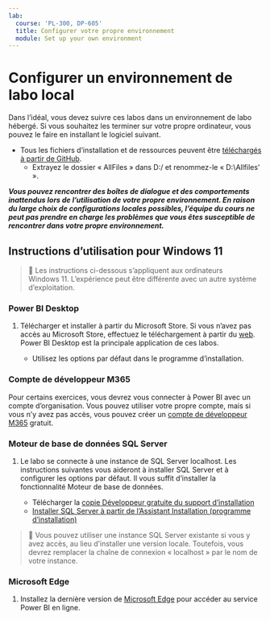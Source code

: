 ```yaml
---
lab:
  course: 'PL-300, DP-605'
  title: Configurer votre propre environnement
  module: Set up your own environment
---
```


# Configurer un environnement de labo local

Dans l’idéal, vous devez suivre ces labos dans un environnement de labo hébergé. Si vous souhaitez les terminer sur votre propre ordinateur, vous pouvez le faire en installant le logiciel suivant.

- Tous les fichiers d’installation et de ressources peuvent être [téléchargés à partir de GitHub](https://github.com/MicrosoftLearning/PL-300-Microsoft-Power-BI-Data-Analyst/raw/Main/AllfilesDownload.zip).
  - Extrayez le dossier « AllFiles » dans D:/ et renommez-le « D:\Allfiles\' ».

***Vous pouvez rencontrer des boîtes de dialogue et des comportements inattendus lors de l’utilisation de votre propre environnement. En raison du large choix de configurations locales possibles, l’équipe du cours ne peut pas prendre en charge les problèmes que vous êtes susceptible de rencontrer dans votre propre environnement.***

## Instructions d’utilisation pour Windows 11

> &#128221; Les instructions ci-dessous s’appliquent aux ordinateurs Windows 11. L’expérience peut être différente avec un autre système d’exploitation.

### Power BI Desktop

1. Télécharger et installer à partir du Microsoft Store. Si vous n’avez pas accès au Microsoft Store, effectuez le téléchargement à partir du [web](https://www.microsoft.com/download/details.aspx?id=58494). Power BI Desktop est la principale application de ces labos.

    - Utilisez les options par défaut dans le programme d’installation.

### Compte de développeur M365

Pour certains exercices, vous devrez vous connecter à Power BI avec un compte d’organisation. Vous pouvez utiliser votre propre compte, mais si vous n’y avez pas accès, vous pouvez créer un [compte de développeur M365](https://developer.microsoft.com/en-us/microsoft-365/dev-program) gratuit.

### Moteur de base de données SQL Server

1. Le labo se connecte à une instance de SQL Server localhost. Les instructions suivantes vous aideront à installer SQL Server et à configurer les options par défaut. Il vous suffit d’installer la fonctionnalité Moteur de base de données.

    - Télécharger la [copie Développeur gratuite du support d’installation](https://www.microsoft.com/sql-server/sql-server-downloads?SilentAuth=1&f=255&MSPPError=-2147217396&rtc=1)
    - [Installer SQL Server à partir de l’Assistant Installation (programme d’installation)](https://learn.microsoft.com/sql/database-engine/install-windows/install-sql-server-from-the-installation-wizard-setup)

> &#128221; Vous pouvez utiliser une instance SQL Server existante si vous y avez accès, au lieu d’installer une version locale. Toutefois, vous devrez remplacer la chaîne de connexion « localhost » par le nom de votre instance.

### Microsoft Edge

1. Installez la dernière version de [Microsoft Edge](https://microsoft.com/edge) pour accéder au service Power BI en ligne.
